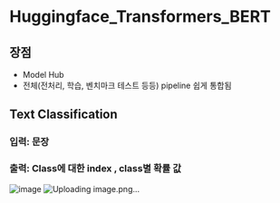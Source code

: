 # Huggingface_Transformers_BERT
## 장점 
- Model Hub
- 전체(전처리, 학습, 벤치마크 테스트 등등)  pipeline 쉽게 통합됨

## Text Classification
### 입력: 문장 
### 출력: Class에 대한 index , class별 확률 값  
![image](https://github.com/JinnyKo/Text-Classification-using-BERT/assets/93627969/249ed8a5-29c7-4790-9566-b6faac14c990)
![Uploading image.png…]()

